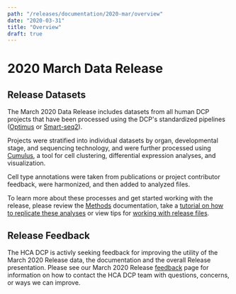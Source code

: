 ```yaml
---
path: "/releases/documentation/2020-mar/overview"
date: "2020-03-31"
title: "Overview"
draft: true
---
```


# 2020 March Data Release 


## Release Datasets

The <link-to-browser relativelink="/releases/2020-mar">March 2020 Data Release</link-to-browser>
includes datasets from all human DCP projects that have been processed using the DCP's standardized pipelines ([Optimus](/content/pipelines/data-processing-pipelines/optimus-workflow.md) or [Smart-seq2](/content/pipelines/data-processing-pipelines/smart-seq2-workflow.md)). 

Projects were stratified into individual datasets by organ, developmental stage, and sequencing technology, and were further processed using [Cumulus](https://cumulus.readthedocs.io/en/latest/cumulus.html#), a tool for cell clustering, differential expression analyses, and visualization.
 
Cell type annotations were taken from publications or project contributor feedback, were harmonized, and then added to analyzed files.

To learn more about these processes and get started working with the release, please review the [Methods](/content/releases/2020-mar/methods.md) documentation, take a [tutorial on how to replicate these analyses](replicating-the-release-analysis.md) or view tips for [working with release files](/content/releases/2020-marworking-with-release-files.md). 



## Release Feedback

The HCA DCP is activly seeking feedback for improving the utility of the March 2020 Release data, the documentation and the overall Release presentation. Please see our March 2020 Release [feedback](/content/releases/2020-mar/feedback.md) page for information on how to contact the HCA DCP team with questions, concerns, or ways we can improve. 
